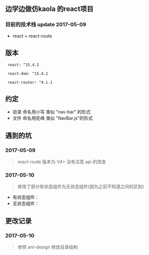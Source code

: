 ## 边学边做仿kaola 的react项目
### 目前的技术栈 update 2017-05-09
- react + react-route
## 版本
```
 react: ^15.4.2
```

```
 react-dom: ^15.4.2
```

```
 react-router: ^4.1.1
``` 
## 约定

* 目录 命名用小写  类似 "nav-bar" 的形式
* 文件 命名用驼峰  类似 "NavBar.js"的形式

## 遇到的坑
### 2017-05-09
> react-route  版本为 V4+ 没有注意 api 的改变

### 2017-05-10
> 修改了部分有状态组件为无状态组件(因为之前不知道之间的区别)

* 有状态组件：
* 无状态组件：



## 更改记录
### 2017-05-10
 > 参照 ant-design 修改目录结构



